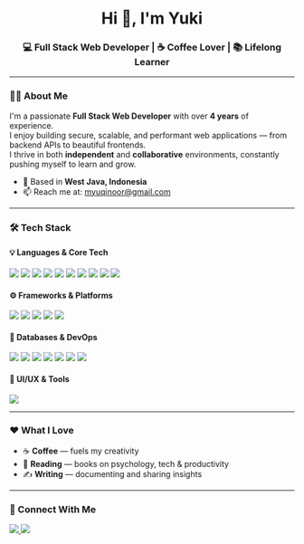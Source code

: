 <h1 align="center">Hi 👋, I'm Yuki</h1>
<h3 align="center">💻 Full Stack Web Developer | ☕ Coffee Lover | 📚 Lifelong Learner</h3>

---

### 🧑‍💻 About Me

I'm a passionate **Full Stack Web Developer** with over **4 years** of experience.  
I enjoy building secure, scalable, and performant web applications — from backend APIs to beautiful frontends.  
I thrive in both **independent** and **collaborative** environments, constantly pushing myself to learn and grow.

- 📍 Based in **West Java, Indonesia**  
- 📫 Reach me at: [myuqinoor@gmail.com](mailto:myuqinoor@gmail.com)

---

### 🛠️ Tech Stack

#### 💡 Languages & Core Tech
<p>
  <img src="https://img.shields.io/badge/HTML5-E34F26?style=flat&logo=html5&logoColor=white" />
  <img src="https://img.shields.io/badge/CSS3-1572B6?style=flat&logo=css3&logoColor=white" />
  <img src="https://img.shields.io/badge/JavaScript-F7DF1E?style=flat&logo=javascript&logoColor=black" />
  <img src="https://img.shields.io/badge/jQuery-0769AD?style=flat&logo=jquery&logoColor=white" />
  <img src="https://img.shields.io/badge/PHP-777BB4?style=flat&logo=php&logoColor=white" />
  <img src="https://img.shields.io/badge/Python-3776AB?style=flat&logo=python&logoColor=white" />
  <img src="https://img.shields.io/badge/C++-00599C?style=flat&logo=c%2b%2b&logoColor=white" />
  <img src="https://img.shields.io/badge/Java-007396?style=flat&logo=java&logoColor=white" />
  <img src="https://img.shields.io/badge/Kotlin-7F52FF?style=flat&logo=kotlin&logoColor=white" />
  <img src="https://img.shields.io/badge/Bash-121011?style=flat&logo=gnubash&logoColor=white" />
</p>

#### ⚙️ Frameworks & Platforms
<p>
  <img src="https://img.shields.io/badge/Laravel-FF2D20?style=flat&logo=laravel&logoColor=white" />
  <img src="https://img.shields.io/badge/CodeIgniter-DD4814?style=flat&logo=codeigniter&logoColor=white" />
  <img src="https://img.shields.io/badge/Bootstrap-7952B3?style=flat&logo=bootstrap&logoColor=white" />
  <img src="https://img.shields.io/badge/Electron-47848F?style=flat&logo=electron&logoColor=white" />
  <img src="https://img.shields.io/badge/Node.js-339933?style=flat&logo=node.js&logoColor=white" />
</p>

#### 💾 Databases & DevOps
<p>
  <img src="https://img.shields.io/badge/MySQL-4479A1?style=flat&logo=mysql&logoColor=white" />
  <img src="https://img.shields.io/badge/PostgreSQL-4169E1?style=flat&logo=postgresql&logoColor=white" />
  <img src="https://img.shields.io/badge/SQLite-003B57?style=flat&logo=sqlite&logoColor=white" />
  <img src="https://img.shields.io/badge/Git-F05032?style=flat&logo=git&logoColor=white" />
  <img src="https://img.shields.io/badge/GitHub-181717?style=flat&logo=github&logoColor=white" />
  <img src="https://img.shields.io/badge/GitLab-FC6D26?style=flat&logo=gitlab&logoColor=white" />
  <img src="https://img.shields.io/badge/Linux-FCC624?style=flat&logo=linux&logoColor=black" />
</p>

#### 🎨 UI/UX & Tools
<p>
  <img src="https://img.shields.io/badge/Figma-F24E1E?style=flat&logo=figma&logoColor=white" />
</p>

---

### ❤️ What I Love

- ☕ **Coffee** — fuels my creativity  
- 📖 **Reading** — books on psychology, tech & productivity  
- ✍️ **Writing** — documenting and sharing insights  

---

### 📲 Connect With Me

<p>
  <a href="https://instagram.com/noeryx" target="_blank">
    <img src="https://img.shields.io/badge/-Instagram-E4405F?style=flat&logo=instagram&logoColor=white" />
  </a>
  <a href="https://linkedin.com/in/m-yuqi-nurrohman-998b06358" target="_blank">
    <img src="https://img.shields.io/badge/-LinkedIn-0A66C2?style=flat&logo=linkedin&logoColor=white" />
  </a>
</p>
